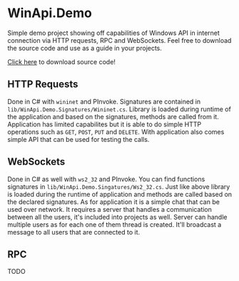 # WinApi.Demo
Simple demo project showing off capabilities of Windows API in internet connection via HTTP requests, RPC and WebSockets.
Feel free to download the source code and use as a guide in your projects.

[Click here](https://github.com/Maissae/WinApi.Demo/archive/master.zip) to download source code!

## HTTP Requests
Done in C# with `wininet` and PInvoke. Signatures are contained in `lib/WinApi.Demo.Signatures/Wininet.cs`. 
Library is loaded during runtime of the application and based on the signatures, methods are called from it.
Application has limited capabilites but it is able to do simple HTTP operations such as `GET`, `POST`, `PUT` and `DELETE`.
With application also comes simple API that can be used for testing the calls.

## WebSockets
Done in C# as well with `ws2_32` and PInvoke. You can find functions signatures in `lib/WinApi.Demo.Singatures/Ws2_32.cs`.
Just like above library is loaded during the runtime of application and methods are called based on the declared signatures.
As for application it is a simple chat that can be used over network.
It requires a server that handles a communication between all the users, it's included into projects as well.
Server can handle multiple users as for each one of them thread is created.
It'll broadcast a message to all users that are connected to it.

## RPC
TODO
